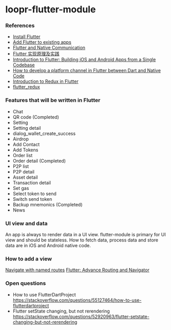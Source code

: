 # loopr-flutter-module

### References
- [Install Flutter](https://flutter.dev/docs/get-started/install/macos)
- [Add Flutter to existing apps](https://github.com/flutter/flutter/wiki/Add-Flutter-to-existing-apps)
- [Flutter and Native Communication](https://blog.testfairy.com/flutter-and-native-communication/)
- [Flutter 实现原理及实践](https://mp.weixin.qq.com/s/-nOsT8yQTvPAojmGIO7Yzg)
- [Introduction to Flutter: Building iOS and Android Apps from a Single Codebase](https://www.appcoda.com/flutter-basics/)
- [How to develop a platform channel in Flutter between Dart and Native Code](https://medium.com/@atul.sharma_94062/creating-a-bridge-in-flutter-between-dart-and-native-code-in-java-or-objectivec-5f80fd0cd713)
- [Introduction to Redux in Flutter](https://blog.novoda.com/introduction-to-redux-in-flutter/)
- [flutter_redux](https://github.com/brianegan/flutter_redux)

### Features that will be written in Flutter
- Chat
- QR code (Completed)
- Setting
- Setting detail
- dialog_wallet_create_success
- Airdrop
- Add Contact
- Add Tokens
- Order list
- Order detail (Completed)
- P2P list
- P2P detail
- Asset detail
- Transaction detail
- Set gas
- Select token to send
- Switch send token
- Backup mnemonics (Completed)
- News

### UI view and data
An app is always to render data in a UI view. flutter-module is primary for UI view and should be stateless. How to fetch data, process data and store data are in iOS and Android native code.

### How to add a view
[Navigate with named routes](https://flutter.dev/docs/cookbook/navigation/named-routes)
[Flutter: Advance Routing and Navigator](https://medium.com/@nitishk72/flutter-advance-routing-and-navigator-df0f86f0974f)

### Open questions
- How to use FlutterDartProject https://stackoverflow.com/questions/55127464/how-to-use-flutterdartproject
- Flutter setState changing, but not rerendering https://stackoverflow.com/questions/52920963/flutter-setstate-changing-but-not-rerendering